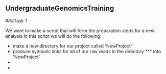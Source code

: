 ## UndergraduateGenomicsTraining

###Task 1

We want to make a script that will form the preparation steps for a new analysis
In this script we will do the following:
- make a new directory for our project called 'NewProject'
- produce symbolic links for all of our raw reads in the directory *** into 'NewProject'
- 
- 
